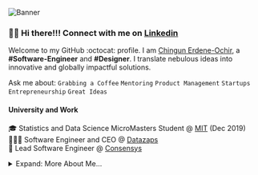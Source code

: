 ![Banner](https://raw.github.com/jhingun1/jhingun1/master/Chingun1.png)

### 👋🏼 Hi there!!! Connect with me on [Linkedin](https://www.linkedin.com/in/jhingun1)

Welcome to my GitHub :octocat: profile. I am [Chingun Erdene-Ochir](https://www.linkedin.com/in/jhingun1), a **#Software-Engineer** and **#Designer**. I translate nebulous ideas into innovative and globally impactful solutions.

Ask me about: `Grabbing a Coffee` `Mentoring` `Product Management` `Startups` `Entrepreneurship` `Great Ideas`

#### University and Work

🎓 Statistics and Data Science MicroMasters Student @ [MIT](https://www.mit.edu) (Dec 2019)  
👨🏼‍💻 Software Engineer and CEO @ [Datazaps](https://github.com/microsoft)  
🦉 Lead Software Engineer @ [Consensys](https://github.com/save-nemo-org)


<details>

<summary>Expand: More About Me...</summary>

<p>

```javascript
const Chingun = {
  code: [JavaScript, TypeScript, Swift, Python, C],
  tools: [React, Node, Jest, Docker, GitHub, Azure, GCP],
  architecture: ["microservices", "event-driven", "layered"],
  techCommunities: {
    coorganizer: "Microsoft Hackathon 2020",
    speaker: "Startcon", "Sydney Cocoaheads"
    mentor: ["Student Peer Mentor", "Local Hackathon(s) Mentor"],
  },
  challenge: "This year, I want to launch a SaaS app, learn React, and understand production monitoring KPIs.",
};
```

#### Recent Projects

#### 🌏 Tomyo Edtech

<a href="https://tomyo.mn/">
    <img align="left" src="https://raw.github.com/jhingun1/jhingun1/master/images/Tomyo.png" width="300">
</a>
Tomyo Edtech is an educational technology company with a mission to enable world-class opportunities directly to the hands of developing nations’ youth. By Tomyo’s Platform, we empower both learners and educational content providers through our personalized recommendation engine making it easy to connect based on an individual's favorite medium of learning or teaching...
</p>
<p>

####  💵 Erxes.io

<a href="https://www.bdxworld.com/">
	<img align="left" src="https://raw.github.com/jhingun1/jhingun1/master/images/Erxes.png" width="300">
</a>

[BDXworld](https://www.bdxworld.com/) Customers don’t see businesses as departments. But they can tell when a company’s employees are not on the same page. Also, you need to reach out to customers where they are. Besides, with many apps and tools popping up every day, businesses need to keep up. But it doesn’t have to be so hard or expensive.

erxes is a free and open fair-code licensed all-in-one growth marketing and business management platform. erxes provides the freedom to use all your favorite tools from a single dashboard at an affordable price. The end result is a seamless and unified solution for the business and a smoother customer journey for the end-user.
</p>
<p>

#### 🔍 LendMN

<a href="https://www.alkalife.com.au">
	<img align="left" src="https://raw.github.com/jhingun1/jhingun1/master/images/Lendmn.png" width="300">
</a>

[Alkalife](https://www.alkalife.com.au)LendMN нь хэрэглэгчийн өдөр тутмын санхүүгийн бүх асуудлыг гар утасны ганцхан товчоор шийддэг санхүүгийн технологи (Fintech) дээр суурилсан шийдэл юм.
</p>
